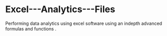 # Excel---Analytics---Files
Performing data analytics using excel software using an indepth advanced formulas and functions .
